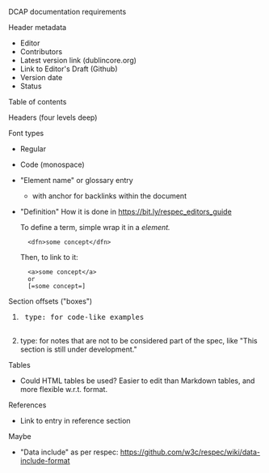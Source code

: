 DCAP documentation requirements

Header metadata
- Editor
- Contributors
- Latest version link (dublincore.org)
- Link to Editor's Draft (Github)
- Version date
- Status


Table of contents

Headers (four levels deep)

Font types
- Regular
- Code (monospace)
- "Element name" or glossary entry
  - with anchor for backlinks within the document
- "Definition" 
  How it is done in https://bit.ly/respec_editors_guide

    To define a term, simple wrap it in a <dfn> element.

        <dfn>some concept</dfn>

    Then, to link to it:

        <a>some concept</a>
        or 
        [=some concept=]

Section offsets ("boxes")

1. <pre> type: for code-like examples

2. <note> type: for notes that are not to be considered part of the 
   spec, like "This section is still under development."

Tables
- Could HTML tables be used? Easier to edit than Markdown 
  tables, and more flexible w.r.t. format.

References
- Link to entry in reference section 

Maybe
- "Data include" as per respec: 
  https://github.com/w3c/respec/wiki/data-include-format

